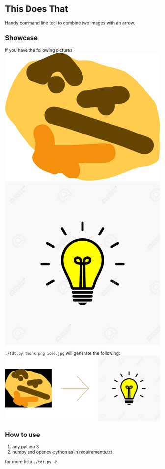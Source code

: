 # This Does That

Handy command line tool to combine two images with an arrow.

## Showcase
If you have the following pictures:
![thonk.png](thonk.png)
![idea.jpg](idea.jpg)

`./tdt.py thonk.png idea.jpg` will generate the following:
![thonk-idea.jpg](thonk-idea.png)


## How to use

1. any python 3
2. numpy and opencv-python as in requirements.txt

for more help `./tdt.py -h`